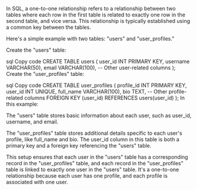 In SQL, a one-to-one relationship refers to a relationship between two tables where each row in the first table is related to exactly one row in the second table, and vice versa. This relationship is typically established using a common key between the tables.

Here's a simple example with two tables: "users" and "user_profiles."

Create the "users" table:

sql
Copy code
CREATE TABLE users (
    user_id INT PRIMARY KEY,
    username VARCHAR(50),
    email VARCHAR(100),
    -- Other user-related columns
);
Create the "user_profiles" table:

sql
Copy code
CREATE TABLE user_profiles (
    profile_id INT PRIMARY KEY,
    user_id INT UNIQUE,
    full_name VARCHAR(100),
    bio TEXT,
    -- Other profile-related columns
    FOREIGN KEY (user_id) REFERENCES users(user_id)
);
In this example:

The "users" table stores basic information about each user, such as user_id, username, and email.

The "user_profiles" table stores additional details specific to each user's profile, like full_name and bio. The user_id column in this table is both a primary key and a foreign key referencing the "users" table.

This setup ensures that each user in the "users" table has a corresponding record in the "user_profiles" table, and each record in the "user_profiles" table is linked to exactly one user in the "users" table. It's a one-to-one relationship because each user has one profile, and each profile is associated with one user.






